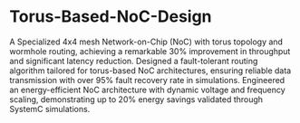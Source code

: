 # Torus-Based-NoC-Design

A Specialized 4x4 mesh Network-on-Chip (NoC) with torus topology and wormhole routing, achieving a remarkable 30% improvement in throughput and significant latency reduction. Designed a fault-tolerant routing algorithm tailored for torus-based NoC architectures, ensuring reliable data transmission with over 95% fault recovery rate in simulations. Engineered an energy-efficient NoC architecture with dynamic voltage and frequency scaling, demonstrating up to 20% energy savings validated through SystemC simulations.






